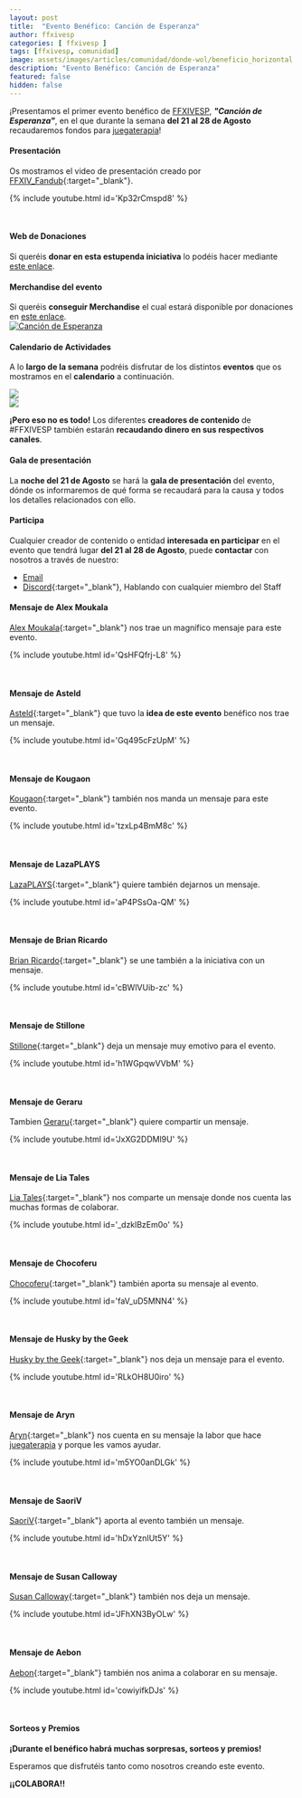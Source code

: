 ```yaml
---
layout: post
title:  "Evento Benéfico: Canción de Esperanza"
author: ffxivesp
categories: [ ffxivesp ]
tags: [ffxivesp, comunidad]
image: assets/images/articles/comunidad/donde-wol/beneficio_horizontal.jpg
description: "Evento Benéfico: Canción de Esperanza"
featured: false
hidden: false
---
```


¡Presentamos el primer evento benéfico de <a href="https://twitter.com/FFXIVESP_" target="_blank">FFXIVESP</a>, ***"Canción de Esperanza"***, en el que durante la semana **del 21 al 28 de Agosto** recaudaremos fondos para <a href="https://www.juegaterapia.org" target="_blank">juegaterapia</a>!

#### Presentación

Os mostramos el video de presentación creado por [FFXIV_Fandub](https://twitter.com/FFXIV_Fandub){:target="_blank"}.

{% include youtube.html id='Kp32rCmspd8' %}

<br/>

<script src="https://cdnjs.cloudflare.com/ajax/libs/ekko-lightbox/5.3.0/ekko-lightbox.min.js" integrity="sha512-Y2IiVZeaBwXG1wSV7f13plqlmFOx8MdjuHyYFVoYzhyRr3nH/NMDjTBSswijzADdNzMyWNetbLMfOpIPl6Cv9g==" crossorigin="anonymous" referrerpolicy="no-referrer"></script>
<link rel="stylesheet" href="https://cdnjs.cloudflare.com/ajax/libs/ekko-lightbox/5.3.0/ekko-lightbox.css" integrity="sha512-Velp0ebMKjcd9RiCoaHhLXkR1sFoCCWXNp6w4zj1hfMifYB5441C+sKeBl/T/Ka6NjBiRfBBQRaQq65ekYz3UQ==" crossorigin="anonymous" referrerpolicy="no-referrer" />


#### Web de Donaciones

Si queréis **donar en esta estupenda iniciativa** lo podéis hacer mediante <a href="https://tiltify.com/@ffxivesp/benefico-ffxivesp-2022" target="_blank">este enlace</a>.

#### Merchandise del evento

Si queréis **conseguir Merchandise** el cual estará disponible por donaciones en <a href="https://ko-fi.com/ffxivesp_benefico/shop" target="_blank">este enlace</a>.<br/>
<a href="https://ko-fi.com/ffxivesp_benefico/shop" target="_blank"><img class="img-fluid" src="{{ site.baseurl }}/assets/images/articles/comunidad/cancion-esperanza/mercha.jpg" alt="Canción de Esperanza"></a>

#### Calendario de Actividades

A lo **largo de la semana** podréis disfrutar de los distintos **eventos** que os mostramos en el **calendario** a continuación.

<div class="container card">
    <div class="row">
        <div class="col-xl">
            <a href="{{ site.baseurl }}/assets/images/articles/comunidad/cancion-esperanza/eventos_1.jpg" data-toggle="lightbox"><img src="{{ site.baseurl }}/assets/images/articles/comunidad/cancion-esperanza/eventos_1.jpg"></a>
        </div>
        <div class="col-xl">
            <a href="{{ site.baseurl }}/assets/images/articles/comunidad/cancion-esperanza/eventos_2.jpg" data-toggle="lightbox"><img src="{{ site.baseurl }}/assets/images/articles/comunidad/cancion-esperanza/eventos_2.jpg"></a>
        </div>       
    </div>
</div>    

**¡Pero eso no es todo!** Los diferentes **creadores de contenido** de #FFXIVESP también estarán **recaudando dinero en sus respectivos canales**.

#### Gala de presentación

La **noche del 21 de Agosto** se hará la **gala de presentación** del evento, dónde os informaremos de qué forma se recaudará para la causa y todos los detalles relacionados con ello.


#### Participa

Cualquier creador de contenido o entidad **interesada en participar** en el evento que tendrá lugar **del 21 al 28 de Agosto**, puede **contactar** con nosotros a través de nuestro:

- [Email](mailto:ffxivbenefico@gmail.com)
- [Discord](https://discord.com/invite/ffxivesp){:target="_blank"}, Hablando con cualquier miembro del Staff

#### Mensaje de Alex Moukala

[Alex Moukala](https://twitter.com/alex_moukala){:target="_blank"} nos trae un magnífico mensaje para este evento.

{% include youtube.html id='QsHFQfrj-L8' %}

<br/>

#### Mensaje de Asteld

[Asteld](https://twitter.com/Asteld_){:target="_blank"} que tuvo la **idea de este evento** benéfico nos trae un mensaje.

{% include youtube.html id='Gq495cFzUpM' %}

<br/>

#### Mensaje de Kougaon

[Kougaon](https://twitter.com/Kougaon_){:target="_blank"} también nos manda un mensaje para este evento.

{% include youtube.html id='tzxLp4BmM8c' %}

<br/>

#### Mensaje de LazaPLAYS

[LazaPLAYS](https://twitter.com/LazaPLAYS){:target="_blank"} quiere también dejarnos un mensaje.

{% include youtube.html id='aP4PSsOa-QM' %}

<br/>

#### Mensaje de Brian Ricardo

[Brian Ricardo](https://twitter.com/brianricardos){:target="_blank"} se une también a la iniciativa con un mensaje.

{% include youtube.html id='cBWlVUib-zc' %}

<br/>

#### Mensaje de Stillone

[Stillone](https://twitter.com/Stillone999){:target="_blank"} deja un mensaje muy emotivo para el evento.

{% include youtube.html id='h1WGpqwVVbM' %}

<br/>

#### Mensaje de Geraru

Tambien [Geraru](https://twitter.com/GeraruTaru){:target="_blank"} quiere compartir un mensaje.

{% include youtube.html id='JxXG2DDMl9U' %}

<br/>

#### Mensaje de Lia Tales

[Lia Tales](https://twitter.com/Lia_Tales){:target="_blank"} nos comparte un mensaje donde nos cuenta las muchas formas de colaborar.

{% include youtube.html id='_dzklBzEm0o' %}

<br/>

#### Mensaje de Chocoferu

[Chocoferu](https://twitter.com/ChocoFeru){:target="_blank"} también aporta su mensaje al evento.

{% include youtube.html id='faV_uD5MNN4' %}

<br/>

#### Mensaje de Husky by the Geek

[Husky by the Geek](https://twitter.com/huskybythegeek){:target="_blank"} nos deja un mensaje para el evento.

{% include youtube.html id='RLkOH8U0iro' %}

<br/>

#### Mensaje de Aryn

[Aryn](https://twitter.com/Aryn_XIV){:target="_blank"} nos cuenta en su mensaje la labor que hace <a href="https://www.juegaterapia.org" target="_blank">juegaterapia</a> y porque les vamos ayudar.

{% include youtube.html id='m5YO0anDLGk' %}

<br/>

#### Mensaje de SaoriV

[SaoriV](https://twitter.com/gg_saori){:target="_blank"} aporta al evento también un mensaje.

{% include youtube.html id='hDxYznIUt5Y' %}

<br/>

#### Mensaje de Susan Calloway

[Susan Calloway](https://twitter.com/SusanCalloway){:target="_blank"} también nos deja un mensaje.

{% include youtube.html id='JFhXN3ByOLw' %}

<br/>

#### Mensaje de Aebon

[Aebon](https://twitter.com/IbonMGen){:target="_blank"} también nos anima a colaborar en su mensaje.

{% include youtube.html id='cowiyifkDJs' %}

<br/>

#### Sorteos y Premios

**¡Durante el benéfico habrá muchas sorpresas, sorteos y premios!**

Esperamos que disfrutéis tanto como nosotros creando este evento.

**¡¡COLABORA!!**

<script>
    $(document).on('click', '[data-toggle="lightbox"]', function(event) {
                event.preventDefault();
                $(this).ekkoLightbox();
            });
</script>